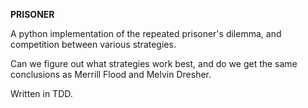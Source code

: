 **PRISONER**

A python implementation of the repeated prisoner's dilemma, and competition between various strategies.

Can we figure out what strategies work best, and do we get the same conclusions as Merrill Flood and Melvin Dresher.

Written in TDD.